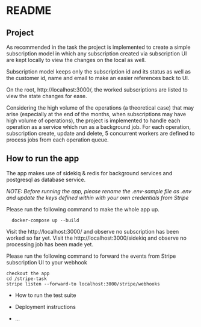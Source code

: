 # README

## Project 


As recommended in the task the project is implemented to create a simple subscription model in which any subscription created via subscription UI are kept locally to view the changes on the local as well. 

Subscription model keeps only the subscription id and its status as well as the customer id, name and email to make an easier references back to UI. 

On the root, http://localhost:3000/, the worked subscriptions are listed to view the state changes for ease. 

Considering the high volume of the operations (a theoretical case) that may arise (especially at the end of the months, when subscriptions may have high volume of operations), the project is implemented to handle each operation as a service which run as a background job. 
For each operation, subscription create, update and delete, 5 concurrent workers are defined to process jobs from each operation queue. 

## How to run the app 

The app makes use of sidekiq & redis for background services and postgresql as database service. 

*NOTE: Before running the app, please rename the .env-sample file as .env and update the keys defined within with your own credentials from Stripe*

Please run the following command to make the whole app up. 

```
  docker-compose up --build
```

Visit the http://localhost:3000/ and observe no subscription has been worked so far yet.
Visit the http://localhost:3000/sidekiq and observe no processing job has been made yet.

Please run the following command to forward the events from Stripe subscription UI to your webhook

```
checkout the app 
cd /stripe-task 
stripe listen --forward-to localhost:3000/stripe/webhooks
```

* How to run the test suite

* Deployment instructions

* ...
